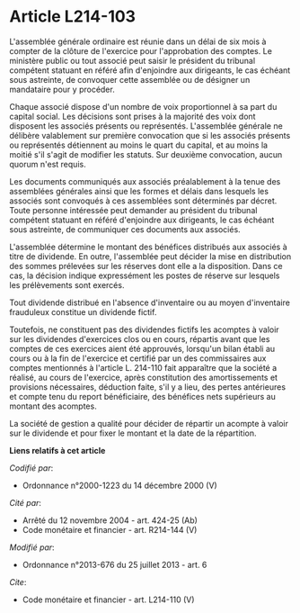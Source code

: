 # Article L214-103

L'assemblée générale ordinaire est réunie dans un délai de six mois à compter de la clôture de l'exercice pour l'approbation
des comptes. Le ministère public ou tout associé peut saisir le président du tribunal compétent statuant en référé afin
d'enjoindre aux dirigeants, le cas échéant sous astreinte, de convoquer cette assemblée ou de désigner un mandataire pour y
procéder.

Chaque associé dispose d'un nombre de voix proportionnel à sa part du capital social. Les décisions sont prises à la majorité
des voix dont disposent les associés présents ou représentés. L'assemblée générale ne délibère valablement sur première
convocation que si les associés présents ou représentés détiennent au moins le quart du capital, et au moins la moitié s'il
s'agit de modifier les statuts. Sur deuxième convocation, aucun quorum n'est requis.

Les documents communiqués aux associés préalablement à la tenue des assemblées générales ainsi que les formes et délais dans
lesquels les associés sont convoqués à ces assemblées sont déterminés par décret. Toute personne intéressée peut demander au
président du tribunal compétent statuant en référé d'enjoindre aux dirigeants, le cas échéant sous astreinte, de communiquer
ces documents aux associés.

L'assemblée détermine le montant des bénéfices distribués aux associés à titre de dividende. En outre, l'assemblée peut
décider la mise en distribution des sommes prélevées sur les réserves dont elle a la disposition. Dans ce cas, la décision
indique expressément les postes de réserve sur lesquels les prélèvements sont exercés.

Tout dividende distribué en l'absence d'inventaire ou au moyen d'inventaire frauduleux constitue un dividende fictif.

Toutefois, ne constituent pas des dividendes fictifs les acomptes à valoir sur les dividendes d'exercices clos ou en cours,
répartis avant que les comptes de ces exercices aient été approuvés, lorsqu'un bilan établi au cours ou à la fin de
l'exercice et certifié par un des commissaires aux comptes mentionnés à l'article L. 214-110 fait apparaître que la société a
réalisé, au cours de l'exercice, après constitution des amortissements et provisions nécessaires, déduction faite, s'il y a
lieu, des pertes antérieures et compte tenu du report bénéficiaire, des bénéfices nets supérieurs au montant des acomptes.

La société de gestion a qualité pour décider de répartir un acompte à valoir sur le dividende et pour fixer le montant et la
date de la répartition.

**Liens relatifs à cet article**

_Codifié par_:

  - Ordonnance n°2000-1223 du 14 décembre 2000 (V)

_Cité par_:

  - Arrêté du 12 novembre 2004 - art. 424-25 (Ab)
  - Code monétaire et financier - art. R214-144 (V)

_Modifié par_:

  - Ordonnance n°2013-676 du 25 juillet 2013 - art. 6

_Cite_:

  - Code monétaire et financier - art. L214-110 (V)
